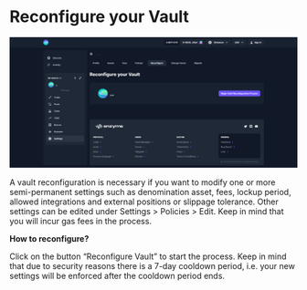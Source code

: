 # Reconfigure your Vault

![](../../.gitbook/assets/reconfig.png)

A vault reconfiguration is necessary if you want to modify one or more semi-permanent settings such as denomination asset, fees, lockup period, allowed integrations and external positions or slippage tolerance. Other settings can be edited under Settings > Policies > Edit. Keep in mind that you will incur gas fees in the process.

**How to reconfigure?**

Click on the button “Reconfigure Vault” to start the process. Keep in mind that due to security reasons there is a 7-day cooldown period, i.e. your new settings will be enforced after the cooldown period ends.
